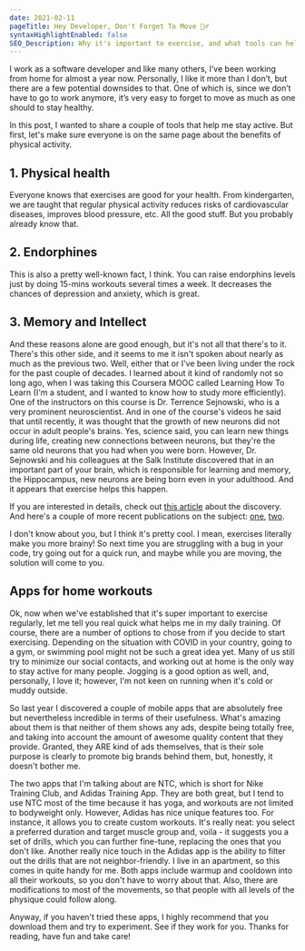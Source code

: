 ```yaml
---
date: 2021-02-11
pageTitle: Hey Developer, Don't Forget To Move 🏃‍♂️
syntaxHighlightEnabled: false
SEO_Description: Why it's important to exercise, and what tools can help you to exercise at home.
---
```


I work as a software developer and like many others, I’ve been working from home for almost a year now. Personally, I like it more than I don’t, but there are a few potential downsides to that. One of which is, since we don’t have to go to work anymore, it’s very easy to forget to move as much as one should to stay healthy. 


In this post, I wanted to share a couple of tools that help me stay active. But first, let's make sure everyone is on the same page about the benefits of physical activity.

## 1. Physical health

Everyone knows that exercises are good for your health. From kindergarten, we are taught that regular physical activity reduces risks of cardiovascular diseases, improves blood pressure, etc. All the good stuff. But you probably already know that.

## 2. Endorphines

This is also a pretty well-known fact, I think. You can raise endorphins levels just by doing 15-mins workouts several times a week. It decreases the chances of depression and anxiety, which is great.

## 3. Memory and Intellect
And these reasons alone are good enough, but it's not all that there's to it. There's this other side, and it seems to me it isn't spoken about nearly as much as the previous two. Well, either that or I've been living under the rock for the past couple of decades.
I learned about it kind of randomly not so long ago, when I was taking this Coursera MOOC called Learning How To Learn (I'm a student, and I wanted to know how to study more efficiently). One of the instructors on this course is Dr. Terrence Sejnowski, who is a very prominent neuroscientist. And in one of the course's videos he said that until recently, it was thought that the growth of new neurons did not occur in adult people's brains. Yes, science said, you can learn new things during life, creating new connections between neurons, but they're the same old neurons that you had when you were born. However, Dr. Sejnowski and his colleagues at the Salk Institute discovered that in an important part of your brain, which is responsible for learning and memory, the Hippocampus, new neurons are being born even in your adulthood. And it appears that exercise helps this happen.

If you are interested in details, check out [this article](https://www.hhmi.org/news/exercise-improves-learning-and-memory) about the discovery. And here's a couple of more recent publications on the subject: [one](https://www.health.harvard.edu/blog/regular-exercise-changes-brain-improve-memory-thinking-skills-201404097110), [two](https://www.health.harvard.edu/mind-and-mood/exercise-can-boost-your-memory-and-thinking-skills).

I don't know about you, but I think it's pretty cool. I mean, exercises literally make you more brainy! So next time you are struggling with a bug in your code, try going out for a quick run, and maybe while you are moving, the solution will come to you.

## Apps for home workouts

Ok, now when we've established that it's super important to exercise regularly, let me tell you real quick what helps me in my daily training. Of course, there are a number of options to chose from if you decide to start exercising. 
Depending on the situation with COVID in your country, going to a gym, or swimming pool might not be such a great idea yet. Many of us still try to minimize our social contacts, and working out at home is the only way to stay active for many people. Jogging is a good option as well, and, personally, I love it; however, I'm not keen on running when it's cold or muddy outside.

So last year I discovered a couple of mobile apps that are absolutely free but nevertheless incredible in terms of their usefulness. What's amazing about them is that neither of them shows any ads, despite being totally free, and taking into account the amount of awesome quality content that they provide. Granted, they ARE kind of ads themselves, that is their sole purpose is clearly to promote big brands behind them, but, honestly, it doesn't bother me. 

The two apps that I'm talking about are NTC, which is short for Nike Training Club, and Adidas Training App. They are both great, but I tend to use NTC most of the time because it has yoga, and workouts are not limited to bodyweight only. However, Adidas has nice unique features too. For instance, it allows you to create custom workouts. It's really neat: you select a preferred duration and target muscle group and, voila - it suggests you a set of drills, which you can further fine-tune, replacing the ones that you don't like. Another really nice touch in the Adidas app is the ability to filter out the drills that are not neighbor-friendly. I live in an apartment, so this comes in quite handy for me. Both apps include warmup and cooldown into all their workouts, so you don't have to worry about that. Also, there are modifications to most of the movements, so that people with all levels of the physique could follow along. 

Anyway, if you haven't tried these apps, I highly recommend that you download them and try to experiment. See if they work for you.
Thanks for reading, have fun and take care!
